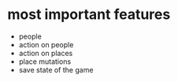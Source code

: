 # most important features

- people
- action on people
- action on places
- place mutations
- save state of the game
